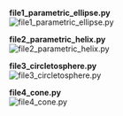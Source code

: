 **file1_parametric_ellipse.py** <br>
![file1_parametric_ellipse.py](https://raw.githubusercontent.com/saarthdeshpande/FSF-mathematics-python-code-archive/master/FSF-2020/calculus-of-several-variables/geometry-of-planes-and-curves/space-curves/file1_parametric_ellipse.gif)

**file2_parametric_helix.py** <br>
![file2_parametric_helix.py](https://raw.githubusercontent.com/saarthdeshpande/FSF-mathematics-python-code-archive/master/FSF-2020/calculus-of-several-variables/geometry-of-planes-and-curves/space-curves/file2_parametric_helix.gif)

**file3_circletosphere.py** <br>
![file3_circletosphere.py](https://raw.githubusercontent.com/saarthdeshpande/FSF-mathematics-python-code-archive/master/FSF-2020/calculus-of-several-variables/geometry-of-planes-and-curves/space-curves/file3_circletosphere.gif)

**file4_cone.py** <br>
![file4_cone.py](https://raw.githubusercontent.com/saarthdeshpande/FSF-mathematics-python-code-archive/master/FSF-2020/calculus-of-several-variables/geometry-of-planes-and-curves/space-curves/file4_cone.gif)
